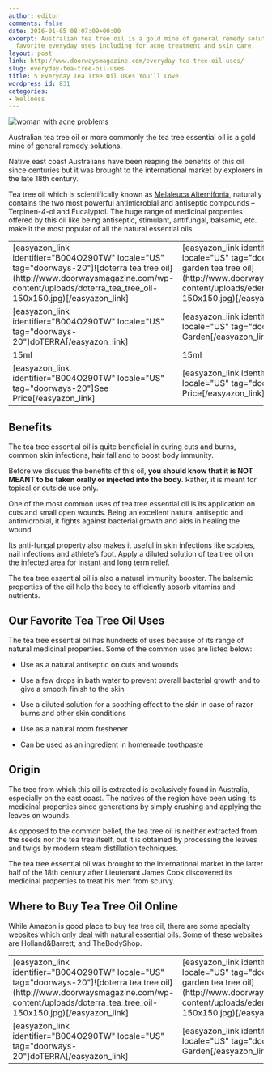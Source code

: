 ```yaml
---
author: editor
comments: false
date: 2016-01-05 08:07:09+00:00
excerpt: Australian tea tree oil is a gold mine of general remedy solutions. See our
  favorite everyday uses including for acne treatment and skin care.
layout: post
link: http://www.doorwaysmagazine.com/everyday-tea-tree-oil-uses/
slug: everyday-tea-tree-oil-uses
title: 5 Everyday Tea Tree Oil Uses You'll Love
wordpress_id: 831
categories:
- Wellness
---
```


![woman with acne problems](http://www.doorwaysmagazine.com/wp-content/uploads/woman_acne_problems.jpg)

Australian tea tree oil or more commonly the tea tree essential oil is a gold mine of general remedy solutions. 

Native east coast Australians have been reaping the benefits of this oil since centuries but it was brought to the international market by explorers in the late 18th century. 

Tea tree oil which is scientifically known as [Melaleuca Alternifonia](https://en.wikipedia.org/wiki/Melaleuca_alternifolia), naturally contains the two most powerful antimicrobial and antiseptic compounds – Terpinen-4-ol and Eucalyptol. The huge range of medicinal properties offered by this oil like being antiseptic, stimulant, antifungal, balsamic, etc. make it the most popular of all the natural essential oils. 

<table >
<tr >

<td >[easyazon_link identifier="B004O290TW" locale="US" tag="doorways-20"]![doterra tea tree oil](http://www.doorwaysmagazine.com/wp-content/uploads/doterra_tea_tree_oil-150x150.jpg)[/easyazon_link]
</td>

<td >[easyazon_link identifier="B002RTV4Y8" locale="US" tag="doorways-20"]![edens garden tea tree oil](http://www.doorwaysmagazine.com/wp-content/uploads/edens_garden_tea_tree_oil-150x150.jpg)[/easyazon_link]
</td>

<td >[easyazon_link identifier="B000ELP5KA" locale="US" tag="doorways-20"]![now foods tea tree oil](http://www.doorwaysmagazine.com/wp-content/uploads/now_foods_tea_tree_oil-150x150.jpg)[/easyazon_link]
</td>

<td >[easyazon_link identifier="B00VKHKH8C" locale="US" tag="doorways-20"]![radha beauty tea tree oil](http://www.doorwaysmagazine.com/wp-content/uploads/radha_beauty_tea_tree_oil-150x150.jpg)[/easyazon_link]
</td>
</tr>
<tr >

<td >[easyazon_link identifier="B004O290TW" locale="US" tag="doorways-20"]doTERRA[/easyazon_link]
</td>

<td >[easyazon_link identifier="B002RTV4Y8" locale="US" tag="doorways-20"]Edens Garden[/easyazon_link]
</td>

<td >[easyazon_link identifier="B000ELP5KA" locale="US" tag="doorways-20"]Now Foods[/easyazon_link]
</td>

<td >[easyazon_link identifier="B00VKHKH8C" locale="US" tag="doorways-20"]Radha Beauty[/easyazon_link]
</td>
</tr>
<tr >

<td >15ml
</td>

<td >15ml
</td>

<td >118ml
</td>

<td >120ml
</td>
</tr>
<tr >

<td >[easyazon_link identifier="B004O290TW" locale="US" tag="doorways-20"]See Price[/easyazon_link]
</td>

<td >[easyazon_link identifier="B002RTV4Y8" locale="US" tag="doorways-20"]See Price[/easyazon_link]
</td>

<td >[easyazon_link identifier="B000ELP5KA" locale="US" tag="doorways-20"]See Price[/easyazon_link]
</td>

<td >[easyazon_link identifier="B00VKHKH8C" locale="US" tag="doorways-20"]See Price[/easyazon_link]
</td>
</tr>
</table>



## Benefits



The tea tree essential oil is quite beneficial in curing cuts and burns, common skin infections, hair fall and to boost body immunity. 

Before we discuss the benefits of this oil, **you should know that it is NOT MEANT to be taken orally or injected into the body**. Rather, it is meant for topical or outside use only. 

One of the most common uses of tea tree essential oil is its application on cuts and small open wounds. Being an excellent natural antiseptic and antimicrobial, it fights against bacterial growth and aids in healing the wound.

Its anti-fungal property also makes it useful in skin infections like scabies, nail infections and athlete’s foot. Apply a diluted solution of tea tree oil on the infected area for instant and long term relief.

The tea tree essential oil is also a natural immunity booster. The balsamic properties of the oil help the body to efficiently absorb vitamins and nutrients.



## Our Favorite Tea Tree Oil Uses



The tea tree essential oil has hundreds of uses because of its range of natural medicinal properties. Some of the common uses are listed below:





  * Use as a natural antiseptic on cuts and wounds


  * Use a few drops in bath water to prevent overall bacterial growth and to give a smooth finish to the skin


  * Use a diluted solution for a soothing effect to the skin in case of razor burns and other skin conditions


  * Use as a natural room freshener


  * Can be used as an ingredient in homemade toothpaste





## Origin



The tree from which this oil is extracted is exclusively found in Australia, especially on the east coast. The natives of the region have been using its medicinal properties since generations by simply crushing and applying the leaves on wounds. 

As opposed to the common belief, the tea tree oil is neither extracted from the seeds nor the tea tree itself, but it is obtained by processing the leaves and twigs by modern steam distillation techniques. 

The tea tree essential oil was brought to the international market in the latter half of the 18th century after Lieutenant James Cook discovered its medicinal properties to treat his men from scurvy.



## Where to Buy Tea Tree Oil Online



While Amazon is good place to buy tea tree oil, there are some specialty websites which only deal with natural essential oils. Some of these websites are Holland&Barrett; and TheBodyShop. 

<table >
<tr >

<td >[easyazon_link identifier="B004O290TW" locale="US" tag="doorways-20"]![doterra tea tree oil](http://www.doorwaysmagazine.com/wp-content/uploads/doterra_tea_tree_oil-150x150.jpg)[/easyazon_link]
</td>

<td >[easyazon_link identifier="B002RTV4Y8" locale="US" tag="doorways-20"]![edens garden tea tree oil](http://www.doorwaysmagazine.com/wp-content/uploads/edens_garden_tea_tree_oil-150x150.jpg)[/easyazon_link]
</td>

<td >[easyazon_link identifier="B000ELP5KA" locale="US" tag="doorways-20"]![now foods tea tree oil](http://www.doorwaysmagazine.com/wp-content/uploads/now_foods_tea_tree_oil-150x150.jpg)[/easyazon_link]
</td>

<td >[easyazon_link identifier="B00VKHKH8C" locale="US" tag="doorways-20"]![radha beauty tea tree oil](http://www.doorwaysmagazine.com/wp-content/uploads/radha_beauty_tea_tree_oil-150x150.jpg)[/easyazon_link]
</td>
</tr>
<tr >

<td >[easyazon_link identifier="B004O290TW" locale="US" tag="doorways-20"]doTERRA[/easyazon_link]
</td>

<td >[easyazon_link identifier="B002RTV4Y8" locale="US" tag="doorways-20"]Edens Garden[/easyazon_link]
</td>

<td >[easyazon_link identifier="B000ELP5KA" locale="US" tag="doorways-20"]Now Foods[/easyazon_link]
</td>

<td >[easyazon_link identifier="B00VKHKH8C" locale="US" tag="doorways-20"]Radha Beauty[/easyazon_link]
</td>
</tr>
</table>
